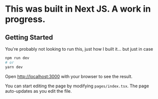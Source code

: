 # This was built in Next JS. A work in progress. 

## Getting Started

You're probably not looking to run this, just how I built it... but just in case 

```bash
npm run dev
# or
yarn dev
```

Open [http://localhost:3000](http://localhost:3000) with your browser to see the result.

You can start editing the page by modifying `pages/index.tsx`. The page auto-updates as you edit the file.
